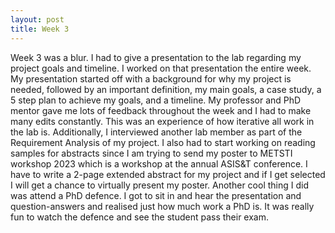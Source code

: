 ```yaml
---
layout: post
title: Week 3
---
```


Week 3 was a blur. I had to give a presentation to the lab regarding my project goals and timeline. I worked on that presentation the entire week. My presentation started off with a background for why my project is needed, followed by an important definition, my main goals, a case study, a 5 step plan to achieve my goals, and a timeline. My professor and PhD mentor gave me lots of feedback throughout the week and I had to make many edits constantly. This was an experience of how iterative all work in the lab is. Additionally, I interviewed another lab member as part of the Requirement Analysis of my project. I also had to start working on reading samples for abstracts since I am trying to send my poster to METSTI workshop 2023 which is a workshop at the annual ASIS&T conference. I have to write a 2-page extended abstract for my project and if I get selected I will get a chance to virtually present my poster. Another cool thing I did was attend a PhD defence. I got to sit in and hear the presentation and question-answers and realised just how much work a PhD is. It was really fun to watch the defence and see the student pass their exam. 
